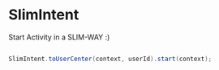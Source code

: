 # SlimIntent

Start Activity in a SLIM-WAY :)

```Java

SlimIntent.toUserCenter(context, userId).start(context);

```
